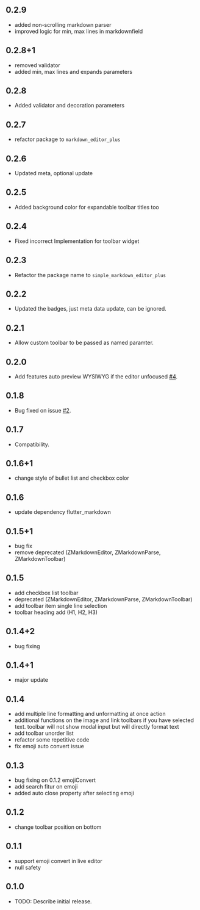 ## 0.2.9
* added non-scrolling markdown parser
* improved logic for min, max lines in markdownfield

## 0.2.8+1
* removed validator
* added min, max lines and expands parameters

## 0.2.8
* Added validator and decoration parameters

## 0.2.7
* refactor package to `markdown_editor_plus`

## 0.2.6
* Updated meta, optional update
## 0.2.5
* Added background color for expandable toolbar titles too
## 0.2.4
* Fixed incorrect Implementation for toolbar widget
## 0.2.3
* Refactor the package name to `simple_markdown_editor_plus`

## 0.2.2

* Updated the badges, just meta data update, can be ignored.
## 0.2.1

* Allow custom toolbar to be passed as named paramter.
## 0.2.0

* Add features auto preview WYSIWYG if the editor unfocused [#4](https://github.com/zahniar88/simple_markdown_editor/issues/4).

## 0.1.8

* Bug fixed on issue [#2](https://github.com/zahniar88/simple_markdown_editor/issues/2).

## 0.1.7

* Compatibility.

## 0.1.6+1

* change style of bullet list and checkbox color

## 0.1.6

* update dependency flutter_markdown

## 0.1.5+1

* bug fix
* remove deprecated (ZMarkdownEditor, ZMarkdownParse, ZMarkdownToolbar)

## 0.1.5

* add checkbox list toolbar
* deprecated (ZMarkdownEditor, ZMarkdownParse, ZMarkdownToolbar)
* add toolbar item single line selection
* toolbar heading add (H1, H2, H3)

## 0.1.4+2

* bug fixing

## 0.1.4+1

* major update

## 0.1.4

* add multiple line formatting and unformatting at once action
* additional functions on the image and link toolbars if you have selected text. toolbar will not show modal input but will directly format text
* add toolbar unorder list
* refactor some repetitive code
* fix emoji auto convert issue

## 0.1.3

* bug fixing on 0.1.2 emojiConvert
* add search fitur on emoji
* added auto close property after selecting emoji

## 0.1.2

* change toolbar position on bottom

## 0.1.1

* support emoji convert in live editor
* null safety

## 0.1.0

* TODO: Describe initial release.